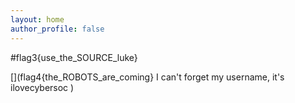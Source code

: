 ```yaml
---
layout: home
author_profile: false
---
```


#flag3{use_the_SOURCE_luke}

[](flag4{the_ROBOTS_are_coming} I can't forget my username, it's ilovecybersoc )
